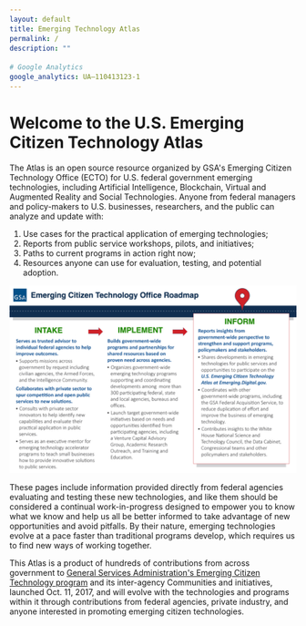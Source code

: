 ```yaml
---
layout: default
title: Emerging Technology Atlas
permalink: /
description: ""

# Google Analytics
google_analytics: UA—110413123-1
---
```



# Welcome to the U.S. Emerging Citizen Technology Atlas

The Atlas is an open source resource organized by GSA's Emerging Citizen Technology Office (ECTO) for U.S. federal government emerging technologies, including Artificial Intelligence, Blockchain, Virtual and Augmented Reality and Social Technologies. Anyone from federal managers and policy-makers to U.S. businesses, researchers, and the public can analyze and update with:

1. Use cases for the practical application of emerging technologies;
2. Reports from public service workshops, pilots, and initiatives;
3. Paths to current programs in action right now;
4. Resources anyone can use for evaluation, testing, and potential adoption.

![ECTO Impact](../assets/img/ecto-impact-atlas.jpg)

These pages include information provided directly from federal agencies evaluating and testing these new technologies, and like them should be considered a continual work-in-progress designed to empower you to know what we know and help us all be better informed to take advantage of new opportunities and avoid pitfalls. By their nature, emerging technologies evolve at a pace faster than traditional programs develop, which requires us to find new ways of working together.

This Atlas is a product of hundreds of contributions from across government to <a href="https://www.gsa.gov/technology/government-it-initiatives/emerging-citizen-technology">General Services Administration's Emerging Citizen Technology program</a> and its inter-agency Communities and initiatives, launched Oct. 11, 2017, and will evolve with the technologies and programs within it through contributions from federal agencies, private industry, and anyone interested in promoting emerging citizen technologies.
